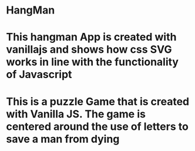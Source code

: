 # HangMan

# This hangman App is created with vanillajs and shows how css SVG works in line with the functionality of Javascript

# This is a  puzzle Game that is created with Vanilla JS. The game is centered around the use of letters to save a man from dying
